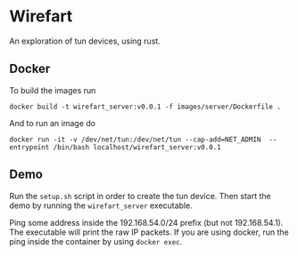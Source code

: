 # Wirefart

An exploration of tun devices, using rust.


## Docker

To build the images run

```
docker build -t wirefart_server:v0.0.1 -f images/server/Dockerfile .
```

And to run an image do

```
docker run -it -v /dev/net/tun:/dev/net/tun --cap-add=NET_ADMIN  --entrypoint /bin/bash localhost/wirefart_server:v0.0.1
```

## Demo

Run the `setup.sh` script in order to create the tun device.
Then start the demo by running the `wirefart_server` executable.

Ping some address inside the 192.168.54.0/24 prefix (but not 192.168.54.1).
The executable will print the raw IP packets. If you are using docker, run the
ping inside the container by using `docker exec`.
